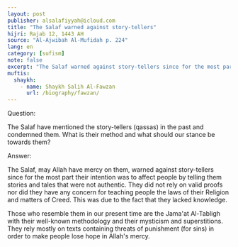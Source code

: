```yaml
---
layout: post
publisher: alsalafiyyah@icloud.com
title: "The Salaf warned against story-tellers"
hijri: Rajab 12, 1443 AH
source: "Al-Ajwibah Al-Mufidah p. 224"
lang: en
category: [sufism]
note: false
excerpt: "The Salaf warned against story-tellers since for the most part their intention was to affect people by telling them stories and tales that were not authentic. They did not rely on valid proofs nor did they have any concern for teaching people the laws of their Religion and matters of Creed."
muftis:
  shaykh: 
    - name: Shaykh Salih Al-Fawzan
      url: /biography/fawzan/
--- 
```


Question: 

The Salaf have mentioned the story-tellers (qassas) in the past and condemned them. What is their method and what should our stance be towards them? 

Answer: 

The Salaf, may Allah have mercy on them, warned against story-tellers since for the most part their intention was to affect people by telling them stories and tales that were not authentic. They did not rely on valid proofs nor did they have any concern for teaching people the laws of their Religion and matters of Creed. This was due to the fact that they lacked knowledge. 

Those who resemble them in our present time are the Jama'at Al-Tabligh with their well-known methodology and their mysticism and superstitions. They rely mostly on texts containing threats of punishment (for sins) in order to make people lose hope in Allah's mercy.
